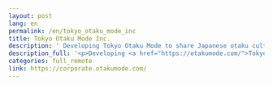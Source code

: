 ```yaml
---
layout: post
lang: en
permalink: /en/tokyo_otaku_mode_inc
title: Tokyo Otaku Mode Inc.
description: ' Developing Tokyo Otaku Mode to share Japanese otaku culture with the rest of the world. All teams are allowed the option of working fully remote. '
description_full: '<p>Developing <a href="https://otakumode.com/">Tokyo Otaku Mode</a> to share Japanese otaku culture with the rest of the world. All teams are allowed the option of working fully remote.</p>'
categories: full_remote
link: https://corporate.otakumode.com/
---
```

